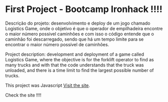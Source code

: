 # First Project - Bootcamp Ironhack !!!!

Descrição do projeto: desenvolvimento e deploy de um jogo chamado Logistics Game, onde o objetivo é que o operador de empilhadeira encontre o maior número possivel
caminhões e com isso o código entende que o caminhão foi descarregado, sendo que há um tempo limite para se encontrar o maior número possível de caminhões.

Project description: development and deployment of a game called Logistics Game, where the objective is for the forklift operator to find as many
trucks and with that the code understands that the truck was unloaded, and there is a time limit to find the largest possible number of trucks.

This project was Javascript [Visit the site](https://infomoneyproject.netlify.app).

Check the site !!!!
